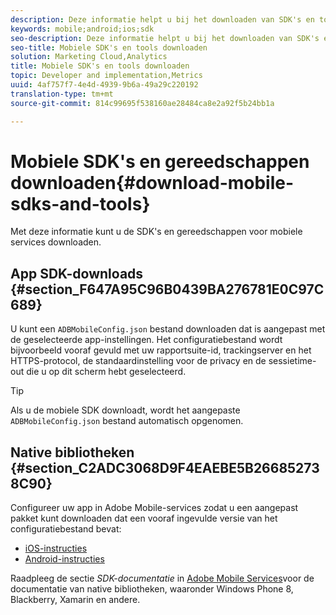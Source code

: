 ```yaml
---
description: Deze informatie helpt u bij het downloaden van SDK's en tools voor mobiele services om u te helpen met de implementatie van uw mobiele services.
keywords: mobile;android;ios;sdk
seo-description: Deze informatie helpt u bij het downloaden van SDK's en tools voor mobiele services om u te helpen met de implementatie van uw mobiele services.
seo-title: Mobiele SDK's en tools downloaden
solution: Marketing Cloud,Analytics
title: Mobiele SDK's en tools downloaden
topic: Developer and implementation,Metrics
uuid: 4af757f7-4e4d-4939-9b6a-49a29c220192
translation-type: tm+mt
source-git-commit: 814c99695f538160ae28484ca8e2a92f5b24bb1a

---
```



# Mobiele SDK&#39;s en gereedschappen downloaden{#download-mobile-sdks-and-tools}

Met deze informatie kunt u de SDK&#39;s en gereedschappen voor mobiele services downloaden.

## App SDK-downloads {#section_F647A95C96B0439BA276781E0C97C689}

U kunt een `ADBMobileConfig.json` bestand downloaden dat is aangepast met de geselecteerde app-instellingen. Het configuratiebestand wordt bijvoorbeeld vooraf gevuld met uw rapportsuite-id, trackingserver en het HTTPS-protocol, de standaardinstelling voor de privacy en de sessietime-out die u op dit scherm hebt geselecteerd.

>[!TIP]
>
>Als u de mobiele SDK downloadt, wordt het aangepaste `ADBMobileConfig.json` bestand automatisch opgenomen.

## Native bibliotheken {#section_C2ADC3068D9F4EAEBE5B266852738C90}

Configureer uw app in Adobe Mobile-services zodat u een aangepast pakket kunt downloaden dat een vooraf ingevulde versie van het configuratiebestand bevat:

* [iOS-instructies](/help/ios/getting-started/requirements.md)
* [Android-instructies](/help/android/getting-started/requirements.md)

Raadpleeg de sectie *SDK-documentatie* in [Adobe Mobile Services](/help/using/home.md)voor de documentatie van native bibliotheken, waaronder Windows Phone 8, Blackberry, Xamarin en andere.

